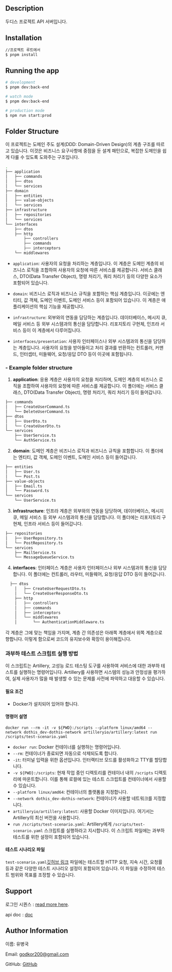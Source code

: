 ## Description

두디스 프로젝트 API 서버입니다.

## Installation

```bash
//프로젝트 루트에서
$ pnpm install
```

## Running the app

```bash
# development
$ pnpm dev:back-end

# watch mode
$ pnpm dev:back-end

# production mode
$ npm run start:prod
```



## Folder Structure 

이 프로젝트는 도메인 주도 설계(DDD: Domain-Driven Design)의 계층 구조를 따르고 있습니다. 이것은 비즈니스 요구사항에 중점을 둔 설계 패턴으로, 복잡한 도메인을 쉽게 다룰 수 있도록 도와주는 구조입니다.

```bash
.
├── application
│   ├── commands
│   ├── dtos
│   └── services
├── domain
│   ├── entities
│   ├── value-objects
│   └── services
├── infrastructure
│   ├── repositories
│   └── services
└── interfaces
    ├── dtos
    ├── http
        ├── controllers
        ├── commands
        ├── interceptors
    └── middlewares


```

- `application`: 사용자의 요청을 처리하는 계층입니다. 이 계층은 도메인 계층의 비즈니스 로직을 조합하여 사용자의 요청에 따른 서비스를 제공합니다. 서비스 클래스, DTO(Data Transfer Object), 명령 처리기, 쿼리 처리기 등의 다양한 요소가 포함되어 있습니다.

- `domain`: 비즈니스 로직과 비즈니스 규칙을 포함하는 핵심 계층입니다. 이곳에는 엔티티, 값 객체, 도메인 이벤트, 도메인 서비스 등이 포함되어 있습니다. 이 계층은 애플리케이션의 핵심 기능을 제공합니다.

- `infrastructure`: 외부와의 연동을 담당하는 계층입니다. 데이터베이스, 메시지 큐, 메일 서비스 등 외부 시스템과의 통신을 담당합니다. 리포지토리 구현체, 인프라 서비스 등이 이 계층에서 다루어집니다.

- `interfaces/presentation`: 사용자 인터페이스나 외부 시스템과의 통신을 담당하는 계층입니다. 사용자의 요청을 받아들이고 처리 결과를 반환하는 컨트롤러, 커맨드, 인터셉터, 미들웨어, 요청/응답 DTO 등이 이곳에 포함됩니다.

### - Example folder structure

1. **application**: 응용 계층은 사용자의 요청을 처리하며, 도메인 계층의 비즈니스 로직을 조합하여 사용자의 요청에 따른 서비스를 제공합니다. 이 폴더에는 서비스 클래스, DTO(Data Transfer Object), 명령 처리기, 쿼리 처리기 등이 들어갑니다.

```bash
├── commands
│   ├── CreateUserCommand.ts
│   └── DeleteUserCommand.ts
├── dtos
│   ├── UserDto.ts
│   └── CreateUserDto.ts
└── services
    ├── UserService.ts
    └── AuthService.ts
```

2. **domain**: 도메인 계층은 비즈니스 로직과 비즈니스 규칙을 포함합니다. 이 폴더에는 엔티티, 값 객체, 도메인 이벤트, 도메인 서비스 등이 들어갑니다.

```bash
├── entities
│   ├── User.ts
│   └── Post.ts
├── value-objects
│   ├── Email.ts
│   └── Password.ts
└── services
    └── UserService.ts
```

3. **infrastructure**: 인프라 계층은 외부와의 연동을 담당하며, 데이터베이스, 메시지 큐, 메일 서비스 등 외부 시스템과의 통신을 담당합니다. 이 폴더에는 리포지토리 구현체, 인프라 서비스 등이 들어갑니다.

```bash
├── repositories
│   ├── UserRepository.ts
│   └── PostRepository.ts
└── services
    ├── MailService.ts
    └── MessageQueueService.ts
```

4. **interfaces**: 인터페이스 계층은 사용자 인터페이스나 외부 시스템과의 통신을 담당합니다. 이 폴더에는 컨트롤러, 라우터, 미들웨어, 요청/응답 DTO 등이 들어갑니다.

```bash
  ├── dtos
    │   ├── CreateUserRequestDto.ts
    │   └── CreateUserResponseDto.ts
    ├── http
    │   ├── controllers
    │   ├── commands
    │   ├── interceptors
    │   └── middlewares
    │       └── AuthenticationMiddleware.ts
```

각 계층은 그에 맞는 책임을 가지며, 계층 간 의존성은 아래쪽 계층에서 위쪽 계층으로 향합니다. 이렇게 함으로써 코드의 유지보수와 확장이 용이해집니다.



### 과부하 테스트 스크립트 실행 방법

이 스크립트는 Artillery, 고성능 로드 테스팅 도구를 사용하여 서비스에 대한 과부하 테스트를 실행하는 명령어입니다. Artillery를 사용하면 시스템의 성능과 안정성을 평가하여, 실제 사용자가 많을 때 발생할 수 있는 문제를 사전에 파악하고 대응할 수 있습니다.

#### 필요 조건

- Docker가 설치되어 있어야 합니다. 

#### 명령어 설명

```
docker run --rm -it -v ${PWD}:/scripts --platform linux/amd64 --network dothis_dev-dothis-network artilleryio/artillery:latest run /scripts/test-scenario.yaml
```

- `docker run`: Docker 컨테이너를 실행하는 명령어입니다.
- `--rm`: 컨테이너가 종료되면 자동으로 삭제되도록 합니다.
- `-it`: 터미널 입력을 위한 옵션입니다. 인터랙티브 모드를 활성화하고 TTY를 할당합니다.
- `-v ${PWD}:/scripts`: 현재 작업 중인 디렉토리를 컨테이너 내의 `/scripts` 디렉토리에 마운트합니다. 이를 통해 로컬에 있는 테스트 스크립트를 컨테이너에서 사용할 수 있습니다.
- `--platform linux/amd64`: 컨테이너의 플랫폼을 지정합니다.
- `--network dothis_dev-dothis-network`: 컨테이너가 사용할 네트워크를 지정합니다.
- `artilleryio/artillery:latest`: 사용할 Docker 이미지입니다. 여기서는 Artillery의 최신 버전을 사용합니다.
- `run /scripts/test-scenario.yaml`: Artillery에게 `/scripts/test-scenario.yaml` 스크립트를 실행하라고 지시합니다. 이 스크립트 파일에는 과부하 테스트를 위한 설정이 포함되어 있습니다.

#### 테스트 시나리오 파일

`test-scenario.yaml`[깃허브 링크](https://github.com/dothis-world/dothis-projects/blob/main/scripts/test-scenario.yaml) 파일에는 테스트할 HTTP 요청, 지속 시간, 요청률 등과 같은 다양한 테스트 시나리오 설정이 포함되어 있습니다. 이 파일을 수정하여 테스트 범위와 목표를 조정할 수 있습니다.

## Support

로그인 시퀀스 : [read more here](https://docs.google.com/presentation/d/e/2PACX-1vR9SYkIkXdMKt1jiBZ-KcU3rHpkAvCqYYoKhRTQwIjg9UO6sWmgU1yrMJuW67Cr69Tc82cSxxuOExsV/pub?start=false&loop=false&delayms=3000).

api doc : [doc](https://api.dothis.kr/docs)

## Author Information

이름: 유병국

Email: godkor200@gmail.com

GitHub: [GitHub](https://github.com/godkor200)
